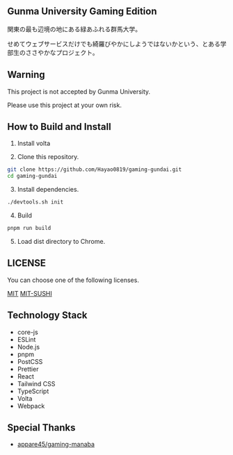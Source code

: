 ## Gunma University Gaming Edition

関東の最も辺境の地にある緑あふれる群馬大学。

せめてウェブサービスだけでも綺羅びやかにしようではないかという、とある学部生のささやかなプロジェクト。

## Warning

This project is not accepted by Gunma University.

Please use this project at your own risk.

## How to Build and Install

1. Install volta

2. Clone this repository.

```bash
git clone https://github.com/Hayao0819/gaming-gundai.git
cd gaming-gundai
```

3. Install dependencies.

```bash
./devtools.sh init
```

4. Build

```bash
pnpm run build
```

5. Load dist directory to Chrome.

## LICENSE

You can choose one of the following licenses.

[MIT](./LICENSE.txt)
[MIT-SUSHI](./SUSHI.md)

## Technology Stack

- core-js
- ESLint
- Node.js
- pnpm
- PostCSS
- Prettier
- React
- Tailwind CSS
- TypeScript
- Volta
- Webpack


## Special Thanks

- [appare45/gaming-manaba](https://github.com/appare45/gaming-manaba)

